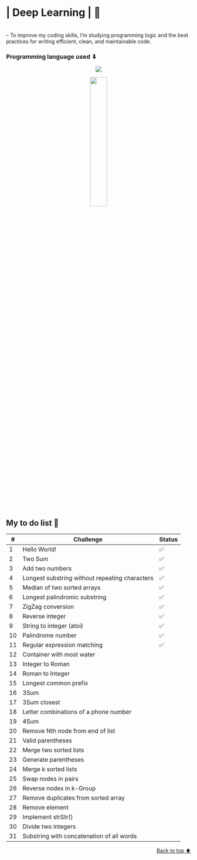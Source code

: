 # | Deep Learning | 👾

<br>
– To improve my coding skills, I’m studying programming logic and the best practices for writing efficient, clean, and maintainable code.
<br>

### Programming language used ⬇
<p align="center"> 
  <img  src="https://skillicons.dev/icons?i=python" /> 
</p>
<p align="center">
    <img src="https://www.icegif.com/wp-content/uploads/2023/05/icegif-567.gif" width="30%">
</p>

## My to do list 💾
<div style="text-align: center">

|  #  | Challenge                        | Status |
|----|---------------------------------|--------|
|  1  | Hello World!                     |    ✅   |
|  2  | Two Sum                   |    ✅   |
|  3  | Add two numbers             |   ✅   |
|  4  | Longest substring without repeating characters    |   ✅    |
|  5  | Median of two sorted arrays         |   ✅    |
|  6  | Longest palindromic substring          |    ✅    |
|  7  | ZigZag conversion                |    ✅    |
|  8  | Reverse integer        |    ✅    |
|  9  | String to integer (atoi)                  |    ✅    |
| 10 | 	Palindrome number      |    ✅    |
| 11 | 	Regular expression matching                    |    ✅    |
| 12 | 	Container with most water              |        |
| 13 | 	Integer to Roman                  |        |
| 14 | 	Roman to Integer                        |        |
| 15 | 	Longest common prefix                   |        |
| 16 | 	3Sum                            |        |
| 17 | 	3Sum closest            |        |
| 18 | 	Letter combinations of a phone number                |        |
| 19 |  4Sum                    |        |
| 20 | 	Remove Nth node from end of list         |        |
| 21 | 	Valid parentheses                         |        |
| 22 | 	Merge two sorted lists                           |        |
| 23 | 	Generate parentheses               |        |
| 24 | 	Merge k sorted lists                      |        |
| 25 | 	Swap nodes in pairs                   |        |
| 26 | 	Reverse nodes in k-Group                  |        |
| 27 | 	Remove duplicates from sorted array |  |
| 28 | 	Remove element            |        |
| 29 | 	Implement strStr()                 |        |
| 30 | 	Divide two integers               |        |
| 31 | 	Substring with concatenation of all words               |        |

<p align="right" dir="auto">
<a href="#top">Back to top ⬆</a>
</p>

</div>
